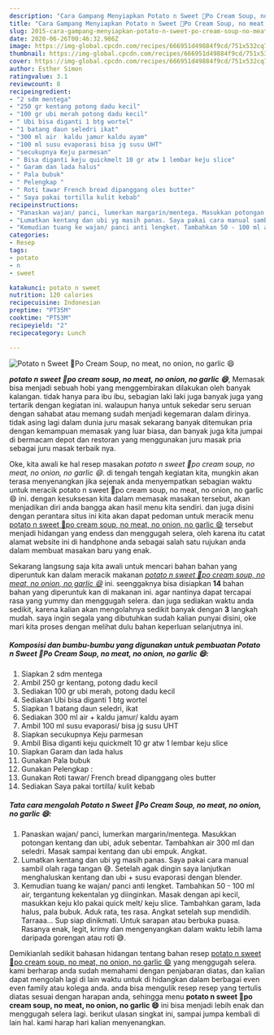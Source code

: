 ```yaml
---
description: "Cara Gampang Menyiapkan Potato n Sweet 🍠Po Cream Soup, no meat, no onion, no garlic 😄 yang Enak Banget"
title: "Cara Gampang Menyiapkan Potato n Sweet 🍠Po Cream Soup, no meat, no onion, no garlic 😄 yang Enak Banget"
slug: 2015-cara-gampang-menyiapkan-potato-n-sweet-po-cream-soup-no-meat-no-onion-no-garlic-yang-enak-banget
date: 2020-06-26T00:46:32.986Z
image: https://img-global.cpcdn.com/recipes/666951d49884f9cd/751x532cq70/potato-n-sweet-🍠po-cream-soup-no-meat-no-onion-no-garlic-😄-foto-resep-utama.jpg
thumbnail: https://img-global.cpcdn.com/recipes/666951d49884f9cd/751x532cq70/potato-n-sweet-🍠po-cream-soup-no-meat-no-onion-no-garlic-😄-foto-resep-utama.jpg
cover: https://img-global.cpcdn.com/recipes/666951d49884f9cd/751x532cq70/potato-n-sweet-🍠po-cream-soup-no-meat-no-onion-no-garlic-😄-foto-resep-utama.jpg
author: Esther Simon
ratingvalue: 3.1
reviewcount: 8
recipeingredient:
- "2 sdm mentega"
- "250 gr kentang potong dadu kecil"
- "100 gr ubi merah potong dadu kecil"
- " Ubi bisa diganti 1 btg wortel"
- "1 batang daun seledri ikat"
- "300 ml air  kaldu jamur kaldu ayam"
- "100 ml susu evaporasi bisa jg susu UHT"
- "secukupnya Keju parmesan"
- " Bisa diganti keju quickmelt 10 gr atw 1 lembar keju slice"
- " Garam dan lada halus"
- " Pala bubuk"
- " Pelengkap "
- " Roti tawar French bread dipanggang oles butter"
- " Saya pakai tortilla kulit kebab"
recipeinstructions:
- "Panaskan wajan/ panci, lumerkan margarin/mentega. Masukkan potongan kentang dan ubi, aduk sebentar. Tambahkan air 300 ml dan seledri. Masak sampai kentang dan ubi empuk. Angkat."
- "Lumatkan kentang dan ubi yg masih panas. Saya pakai cara manual sambil olah raga tangan 😅. Setelah agak dingin saya lanjutkan menghaluskan kentang dan ubi + susu evaporasi dengan blender."
- "Kemudian tuang ke wajan/ panci anti lengket. Tambahkan 50 - 100 ml air, tergantung kekentalan yg diinginkan. Masak dengan api kecil, masukkan keju klo pakai quick melt/ keju slice. Tambahkan garam, lada halus, pala bubuk. Aduk rata, tes rasa. Angkat setelah sup mendidih. Tarraaa... Sup siap dinikmati. Untuk sarapan atau berbuka puasa. Rasanya enak, legit, krimy dan mengenyangkan dalam waktu lebih lama daripada gorengan atau roti 😅."
categories:
- Resep
tags:
- potato
- n
- sweet

katakunci: potato n sweet 
nutrition: 120 calories
recipecuisine: Indonesian
preptime: "PT35M"
cooktime: "PT53M"
recipeyield: "2"
recipecategory: Lunch

---
```



![Potato n Sweet 🍠Po Cream Soup, no meat, no onion, no garlic 😄](https://img-global.cpcdn.com/recipes/666951d49884f9cd/751x532cq70/potato-n-sweet-🍠po-cream-soup-no-meat-no-onion-no-garlic-😄-foto-resep-utama.jpg)

<b><i>potato n sweet 🍠po cream soup, no meat, no onion, no garlic 😄</i></b>, Memasak bisa menjadi sebuah hobi yang menggembirakan dilakukan oleh banyak kalangan. tidak hanya para ibu ibu, sebagian laki laki juga banyak juga yang tertarik dengan kegiatan ini. walaupun hanya untuk sekedar seru seruan dengan sahabat atau memang sudah menjadi kegemaran dalam dirinya. tidak asing lagi dalam dunia juru masak sekarang banyak ditemukan pria dengan kemampuan memasak yang luar biasa, dan banyak juga kita jumpai di bermacam depot dan restoran yang menggunakan juru masak pria sebagai juru masak terbaik nya.



Oke, kita awali ke hal resep masakan <i>potato n sweet 🍠po cream soup, no meat, no onion, no garlic 😄</i>. di tengah tengah kegiatan kita, mungkin akan terasa menyenangkan jika sejenak anda menyempatkan sebagian waktu untuk meracik potato n sweet 🍠po cream soup, no meat, no onion, no garlic 😄 ini. dengan kesuksesan kita dalam memasak masakan tersebut, akan menjadikan diri anda bangga akan hasil menu kita sendiri. dan juga disini dengan perantara situs ini kita akan dapat pedoman untuk meracik menu <u>potato n sweet 🍠po cream soup, no meat, no onion, no garlic 😄</u> tersebut menjadi hidangan yang endess dan menggugah selera, oleh karena itu catat alamat website ini di handphone anda sebagai salah satu rujukan anda dalam membuat masakan baru yang enak.


Sekarang langsung saja kita awali untuk mencari bahan bahan yang diperuntuk kan dalam meracik makanan <u><i>potato n sweet 🍠po cream soup, no meat, no onion, no garlic 😄</i></u> ini. seenggaknya bisa disiapkan <b>14</b> bahan bahan yang diperuntuk kan di makanan ini. agar nantinya dapat tercapai rasa yang yummy dan menggugah selera. dan juga sediakan waktu anda sedikit, karena kalian akan mengolahnya sedikit banyak dengan <b>3</b> langkah mudah. saya ingin segala yang dibutuhkan sudah kalian punyai disini, oke mari kita proses dengan melihat dulu bahan keperluan selanjutnya ini.

<!--inarticleads1-->

##### Komposisi dan bumbu-bumbu yang digunakan untuk pembuatan Potato n Sweet 🍠Po Cream Soup, no meat, no onion, no garlic 😄:

1. Siapkan 2 sdm mentega
1. Ambil 250 gr kentang, potong dadu kecil
1. Sediakan 100 gr ubi merah, potong dadu kecil
1. Sediakan  Ubi bisa diganti 1 btg wortel
1. Siapkan 1 batang daun seledri, ikat
1. Sediakan 300 ml air + kaldu jamur/ kaldu ayam
1. Ambil 100 ml susu evaporasi/ bisa jg susu UHT
1. Siapkan secukupnya Keju parmesan
1. Ambil  Bisa diganti keju quickmelt 10 gr atw 1 lembar keju slice
1. Siapkan  Garam dan lada halus
1. Gunakan  Pala bubuk
1. Gunakan  Pelengkap :
1. Gunakan  Roti tawar/ French bread dipanggang oles butter
1. Sediakan  Saya pakai tortilla/ kulit kebab




<!--inarticleads2-->

##### Tata cara mengolah Potato n Sweet 🍠Po Cream Soup, no meat, no onion, no garlic 😄:

1. Panaskan wajan/ panci, lumerkan margarin/mentega. Masukkan potongan kentang dan ubi, aduk sebentar. Tambahkan air 300 ml dan seledri. Masak sampai kentang dan ubi empuk. Angkat.
1. Lumatkan kentang dan ubi yg masih panas. Saya pakai cara manual sambil olah raga tangan 😅. Setelah agak dingin saya lanjutkan menghaluskan kentang dan ubi + susu evaporasi dengan blender.
1. Kemudian tuang ke wajan/ panci anti lengket. Tambahkan 50 - 100 ml air, tergantung kekentalan yg diinginkan. Masak dengan api kecil, masukkan keju klo pakai quick melt/ keju slice. Tambahkan garam, lada halus, pala bubuk. Aduk rata, tes rasa. Angkat setelah sup mendidih. Tarraaa... Sup siap dinikmati. Untuk sarapan atau berbuka puasa. Rasanya enak, legit, krimy dan mengenyangkan dalam waktu lebih lama daripada gorengan atau roti 😅.




Demikianlah sedikit bahasan hidangan tentang bahan resep <u>potato n sweet 🍠po cream soup, no meat, no onion, no garlic 😄</u> yang menggugah selera. kami berharap anda sudah memahami dengan penjabaran diatas, dan kalian dapat mengolah lagi di lain waktu untuk di hidangkan dalam berbagai even even family atau kolega anda. anda bisa mengulik resep resep yang tertulis diatas sesuai dengan harapan anda, sehingga menu <b>potato n sweet 🍠po cream soup, no meat, no onion, no garlic 😄</b> ini bisa menjadi lebih enak dan menggugah selera lagi. berikut ulasan singkat ini, sampai jumpa kembali di lain hal. kami harap hari kalian menyenangkan.
